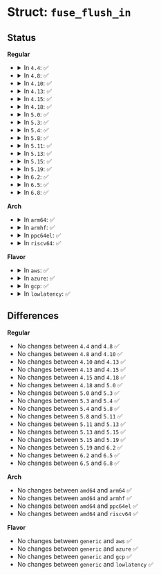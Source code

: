 # Struct: <code>fuse_flush_in</code>

## Status
<b>Regular</b>
<ul>
<li>
<details>
<summary>In <code>4.4</code>: ✅</summary>

```c
struct fuse_flush_in {
    uint64_t fh;
    uint32_t unused;
    uint32_t padding;
    uint64_t lock_owner;
};
```
</details>
</li>
<li>
<details>
<summary>In <code>4.8</code>: ✅</summary>

```c
struct fuse_flush_in {
    uint64_t fh;
    uint32_t unused;
    uint32_t padding;
    uint64_t lock_owner;
};
```
</details>
</li>
<li>
<details>
<summary>In <code>4.10</code>: ✅</summary>

```c
struct fuse_flush_in {
    uint64_t fh;
    uint32_t unused;
    uint32_t padding;
    uint64_t lock_owner;
};
```
</details>
</li>
<li>
<details>
<summary>In <code>4.13</code>: ✅</summary>

```c
struct fuse_flush_in {
    uint64_t fh;
    uint32_t unused;
    uint32_t padding;
    uint64_t lock_owner;
};
```
</details>
</li>
<li>
<details>
<summary>In <code>4.15</code>: ✅</summary>

```c
struct fuse_flush_in {
    uint64_t fh;
    uint32_t unused;
    uint32_t padding;
    uint64_t lock_owner;
};
```
</details>
</li>
<li>
<details>
<summary>In <code>4.18</code>: ✅</summary>

```c
struct fuse_flush_in {
    uint64_t fh;
    uint32_t unused;
    uint32_t padding;
    uint64_t lock_owner;
};
```
</details>
</li>
<li>
<details>
<summary>In <code>5.0</code>: ✅</summary>

```c
struct fuse_flush_in {
    uint64_t fh;
    uint32_t unused;
    uint32_t padding;
    uint64_t lock_owner;
};
```
</details>
</li>
<li>
<details>
<summary>In <code>5.3</code>: ✅</summary>

```c
struct fuse_flush_in {
    uint64_t fh;
    uint32_t unused;
    uint32_t padding;
    uint64_t lock_owner;
};
```
</details>
</li>
<li>
<details>
<summary>In <code>5.4</code>: ✅</summary>

```c
struct fuse_flush_in {
    uint64_t fh;
    uint32_t unused;
    uint32_t padding;
    uint64_t lock_owner;
};
```
</details>
</li>
<li>
<details>
<summary>In <code>5.8</code>: ✅</summary>

```c
struct fuse_flush_in {
    uint64_t fh;
    uint32_t unused;
    uint32_t padding;
    uint64_t lock_owner;
};
```
</details>
</li>
<li>
<details>
<summary>In <code>5.11</code>: ✅</summary>

```c
struct fuse_flush_in {
    uint64_t fh;
    uint32_t unused;
    uint32_t padding;
    uint64_t lock_owner;
};
```
</details>
</li>
<li>
<details>
<summary>In <code>5.13</code>: ✅</summary>

```c
struct fuse_flush_in {
    uint64_t fh;
    uint32_t unused;
    uint32_t padding;
    uint64_t lock_owner;
};
```
</details>
</li>
<li>
<details>
<summary>In <code>5.15</code>: ✅</summary>

```c
struct fuse_flush_in {
    uint64_t fh;
    uint32_t unused;
    uint32_t padding;
    uint64_t lock_owner;
};
```
</details>
</li>
<li>
<details>
<summary>In <code>5.19</code>: ✅</summary>

```c
struct fuse_flush_in {
    uint64_t fh;
    uint32_t unused;
    uint32_t padding;
    uint64_t lock_owner;
};
```
</details>
</li>
<li>
<details>
<summary>In <code>6.2</code>: ✅</summary>

```c
struct fuse_flush_in {
    uint64_t fh;
    uint32_t unused;
    uint32_t padding;
    uint64_t lock_owner;
};
```
</details>
</li>
<li>
<details>
<summary>In <code>6.5</code>: ✅</summary>

```c
struct fuse_flush_in {
    uint64_t fh;
    uint32_t unused;
    uint32_t padding;
    uint64_t lock_owner;
};
```
</details>
</li>
<li>
<details>
<summary>In <code>6.8</code>: ✅</summary>

```c
struct fuse_flush_in {
    uint64_t fh;
    uint32_t unused;
    uint32_t padding;
    uint64_t lock_owner;
};
```
</details>
</li>
</ul>
<b>Arch</b>
<ul>
<li>
<details>
<summary>In <code>arm64</code>: ✅</summary>

```c
struct fuse_flush_in {
    uint64_t fh;
    uint32_t unused;
    uint32_t padding;
    uint64_t lock_owner;
};
```
</details>
</li>
<li>
<details>
<summary>In <code>armhf</code>: ✅</summary>

```c
struct fuse_flush_in {
    uint64_t fh;
    uint32_t unused;
    uint32_t padding;
    uint64_t lock_owner;
};
```
</details>
</li>
<li>
<details>
<summary>In <code>ppc64el</code>: ✅</summary>

```c
struct fuse_flush_in {
    uint64_t fh;
    uint32_t unused;
    uint32_t padding;
    uint64_t lock_owner;
};
```
</details>
</li>
<li>
<details>
<summary>In <code>riscv64</code>: ✅</summary>

```c
struct fuse_flush_in {
    uint64_t fh;
    uint32_t unused;
    uint32_t padding;
    uint64_t lock_owner;
};
```
</details>
</li>
</ul>
<b>Flavor</b>
<ul>
<li>
<details>
<summary>In <code>aws</code>: ✅</summary>

```c
struct fuse_flush_in {
    uint64_t fh;
    uint32_t unused;
    uint32_t padding;
    uint64_t lock_owner;
};
```
</details>
</li>
<li>
<details>
<summary>In <code>azure</code>: ✅</summary>

```c
struct fuse_flush_in {
    uint64_t fh;
    uint32_t unused;
    uint32_t padding;
    uint64_t lock_owner;
};
```
</details>
</li>
<li>
<details>
<summary>In <code>gcp</code>: ✅</summary>

```c
struct fuse_flush_in {
    uint64_t fh;
    uint32_t unused;
    uint32_t padding;
    uint64_t lock_owner;
};
```
</details>
</li>
<li>
<details>
<summary>In <code>lowlatency</code>: ✅</summary>

```c
struct fuse_flush_in {
    uint64_t fh;
    uint32_t unused;
    uint32_t padding;
    uint64_t lock_owner;
};
```
</details>
</li>
</ul>

## Differences
<b>Regular</b>
<ul>
<li>
No changes between <code>4.4</code> and <code>4.8</code> ✅
</li>
<li>
No changes between <code>4.8</code> and <code>4.10</code> ✅
</li>
<li>
No changes between <code>4.10</code> and <code>4.13</code> ✅
</li>
<li>
No changes between <code>4.13</code> and <code>4.15</code> ✅
</li>
<li>
No changes between <code>4.15</code> and <code>4.18</code> ✅
</li>
<li>
No changes between <code>4.18</code> and <code>5.0</code> ✅
</li>
<li>
No changes between <code>5.0</code> and <code>5.3</code> ✅
</li>
<li>
No changes between <code>5.3</code> and <code>5.4</code> ✅
</li>
<li>
No changes between <code>5.4</code> and <code>5.8</code> ✅
</li>
<li>
No changes between <code>5.8</code> and <code>5.11</code> ✅
</li>
<li>
No changes between <code>5.11</code> and <code>5.13</code> ✅
</li>
<li>
No changes between <code>5.13</code> and <code>5.15</code> ✅
</li>
<li>
No changes between <code>5.15</code> and <code>5.19</code> ✅
</li>
<li>
No changes between <code>5.19</code> and <code>6.2</code> ✅
</li>
<li>
No changes between <code>6.2</code> and <code>6.5</code> ✅
</li>
<li>
No changes between <code>6.5</code> and <code>6.8</code> ✅
</li>
</ul>
<b>Arch</b>
<ul>
<li>
No changes between <code>amd64</code> and <code>arm64</code> ✅
</li>
<li>
No changes between <code>amd64</code> and <code>armhf</code> ✅
</li>
<li>
No changes between <code>amd64</code> and <code>ppc64el</code> ✅
</li>
<li>
No changes between <code>amd64</code> and <code>riscv64</code> ✅
</li>
</ul>
<b>Flavor</b>
<ul>
<li>
No changes between <code>generic</code> and <code>aws</code> ✅
</li>
<li>
No changes between <code>generic</code> and <code>azure</code> ✅
</li>
<li>
No changes between <code>generic</code> and <code>gcp</code> ✅
</li>
<li>
No changes between <code>generic</code> and <code>lowlatency</code> ✅
</li>
</ul>

